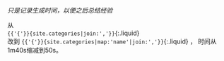 *只是记录生成时间，以便之后总结经验*

从\
`{{'{'}}{site.categories|join:','}}`{:.liquid}\
改到
`{{'{'}}{site.categories|map:'name'|join:','}}`{:.liquid}
，
时间从1m40s缩减到50s。
